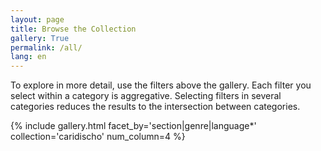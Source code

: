 ```yaml
---
layout: page
title: Browse the Collection
gallery: True
permalink: /all/
lang: en
---
```


To explore in more detail, use the filters above the gallery. Each filter you select within a category is aggregative. Selecting filters in several categories reduces the results to the intersection between categories.

{% include gallery.html facet_by='section|genre|language*' collection='caridischo' num_column=4 %}
